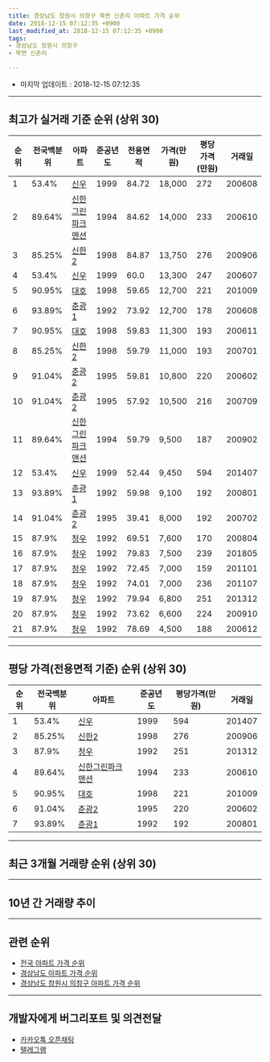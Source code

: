 ```yaml
---
title: 경상남도 창원시 의창구 북면 신촌리 아파트 가격 순위
date: 2018-12-15 07:12:35 +0900
last_modified_at: 2018-12-15 07:12:35 +0900
tags:
- 경상남도 창원시 의창구
- 북면 신촌리

---
```


* 마지막 업데이트 : 2018-12-15 07:12:35

---

## 최고가 실거래 기준 순위 (상위 30)


|순위|전국백분위|아파트|준공년도|전용면적|가격(만원)|평당가격(만원)|거래일|
|---|---|---|---|---|---|---|---|
|1|53.4%|[신우](https://search.naver.com/search.naver?query=%EA%B2%BD%EC%83%81%EB%82%A8%EB%8F%84+%EC%B0%BD%EC%9B%90%EC%8B%9C+%EC%9D%98%EC%B0%BD%EA%B5%AC+%EB%B6%81%EB%A9%B4+%EC%8B%A0%EC%B4%8C%EB%A6%AC+%EC%8B%A0%EC%9A%B0)|1999|84.72|18,000|272|200608|
|2|89.64%|[신한그린파크맨션](https://search.naver.com/search.naver?query=%EA%B2%BD%EC%83%81%EB%82%A8%EB%8F%84+%EC%B0%BD%EC%9B%90%EC%8B%9C+%EC%9D%98%EC%B0%BD%EA%B5%AC+%EB%B6%81%EB%A9%B4+%EC%8B%A0%EC%B4%8C%EB%A6%AC+%EC%8B%A0%ED%95%9C%EA%B7%B8%EB%A6%B0%ED%8C%8C%ED%81%AC%EB%A7%A8%EC%85%98)|1994|84.62|14,000|233|200610|
|3|85.25%|[신한2](https://search.naver.com/search.naver?query=%EA%B2%BD%EC%83%81%EB%82%A8%EB%8F%84+%EC%B0%BD%EC%9B%90%EC%8B%9C+%EC%9D%98%EC%B0%BD%EA%B5%AC+%EB%B6%81%EB%A9%B4+%EC%8B%A0%EC%B4%8C%EB%A6%AC+%EC%8B%A0%ED%95%9C2)|1998|84.87|13,750|276|200906|
|4|53.4%|[신우](https://search.naver.com/search.naver?query=%EA%B2%BD%EC%83%81%EB%82%A8%EB%8F%84+%EC%B0%BD%EC%9B%90%EC%8B%9C+%EC%9D%98%EC%B0%BD%EA%B5%AC+%EB%B6%81%EB%A9%B4+%EC%8B%A0%EC%B4%8C%EB%A6%AC+%EC%8B%A0%EC%9A%B0)|1999|60.0|13,300|247|200607|
|5|90.95%|[대호](https://search.naver.com/search.naver?query=%EA%B2%BD%EC%83%81%EB%82%A8%EB%8F%84+%EC%B0%BD%EC%9B%90%EC%8B%9C+%EC%9D%98%EC%B0%BD%EA%B5%AC+%EB%B6%81%EB%A9%B4+%EC%8B%A0%EC%B4%8C%EB%A6%AC+%EB%8C%80%ED%98%B8)|1998|59.65|12,700|221|201009|
|6|93.89%|[춘광1](https://search.naver.com/search.naver?query=%EA%B2%BD%EC%83%81%EB%82%A8%EB%8F%84+%EC%B0%BD%EC%9B%90%EC%8B%9C+%EC%9D%98%EC%B0%BD%EA%B5%AC+%EB%B6%81%EB%A9%B4+%EC%8B%A0%EC%B4%8C%EB%A6%AC+%EC%B6%98%EA%B4%911)|1992|73.92|12,700|178|200608|
|7|90.95%|[대호](https://search.naver.com/search.naver?query=%EA%B2%BD%EC%83%81%EB%82%A8%EB%8F%84+%EC%B0%BD%EC%9B%90%EC%8B%9C+%EC%9D%98%EC%B0%BD%EA%B5%AC+%EB%B6%81%EB%A9%B4+%EC%8B%A0%EC%B4%8C%EB%A6%AC+%EB%8C%80%ED%98%B8)|1998|59.83|11,300|193|200611|
|8|85.25%|[신한2](https://search.naver.com/search.naver?query=%EA%B2%BD%EC%83%81%EB%82%A8%EB%8F%84+%EC%B0%BD%EC%9B%90%EC%8B%9C+%EC%9D%98%EC%B0%BD%EA%B5%AC+%EB%B6%81%EB%A9%B4+%EC%8B%A0%EC%B4%8C%EB%A6%AC+%EC%8B%A0%ED%95%9C2)|1998|59.79|11,000|193|200701|
|9|91.04%|[춘광2](https://search.naver.com/search.naver?query=%EA%B2%BD%EC%83%81%EB%82%A8%EB%8F%84+%EC%B0%BD%EC%9B%90%EC%8B%9C+%EC%9D%98%EC%B0%BD%EA%B5%AC+%EB%B6%81%EB%A9%B4+%EC%8B%A0%EC%B4%8C%EB%A6%AC+%EC%B6%98%EA%B4%912)|1995|59.81|10,800|220|200602|
|10|91.04%|[춘광2](https://search.naver.com/search.naver?query=%EA%B2%BD%EC%83%81%EB%82%A8%EB%8F%84+%EC%B0%BD%EC%9B%90%EC%8B%9C+%EC%9D%98%EC%B0%BD%EA%B5%AC+%EB%B6%81%EB%A9%B4+%EC%8B%A0%EC%B4%8C%EB%A6%AC+%EC%B6%98%EA%B4%912)|1995|57.92|10,500|216|200709|
|11|89.64%|[신한그린파크맨션](https://search.naver.com/search.naver?query=%EA%B2%BD%EC%83%81%EB%82%A8%EB%8F%84+%EC%B0%BD%EC%9B%90%EC%8B%9C+%EC%9D%98%EC%B0%BD%EA%B5%AC+%EB%B6%81%EB%A9%B4+%EC%8B%A0%EC%B4%8C%EB%A6%AC+%EC%8B%A0%ED%95%9C%EA%B7%B8%EB%A6%B0%ED%8C%8C%ED%81%AC%EB%A7%A8%EC%85%98)|1994|59.79|9,500|187|200902|
|12|53.4%|[신우](https://search.naver.com/search.naver?query=%EA%B2%BD%EC%83%81%EB%82%A8%EB%8F%84+%EC%B0%BD%EC%9B%90%EC%8B%9C+%EC%9D%98%EC%B0%BD%EA%B5%AC+%EB%B6%81%EB%A9%B4+%EC%8B%A0%EC%B4%8C%EB%A6%AC+%EC%8B%A0%EC%9A%B0)|1999|52.44|9,450|594|201407|
|13|93.89%|[춘광1](https://search.naver.com/search.naver?query=%EA%B2%BD%EC%83%81%EB%82%A8%EB%8F%84+%EC%B0%BD%EC%9B%90%EC%8B%9C+%EC%9D%98%EC%B0%BD%EA%B5%AC+%EB%B6%81%EB%A9%B4+%EC%8B%A0%EC%B4%8C%EB%A6%AC+%EC%B6%98%EA%B4%911)|1992|59.98|9,100|192|200801|
|14|91.04%|[춘광2](https://search.naver.com/search.naver?query=%EA%B2%BD%EC%83%81%EB%82%A8%EB%8F%84+%EC%B0%BD%EC%9B%90%EC%8B%9C+%EC%9D%98%EC%B0%BD%EA%B5%AC+%EB%B6%81%EB%A9%B4+%EC%8B%A0%EC%B4%8C%EB%A6%AC+%EC%B6%98%EA%B4%912)|1995|39.41|8,000|192|200702|
|15|87.9%|[청우](https://search.naver.com/search.naver?query=%EA%B2%BD%EC%83%81%EB%82%A8%EB%8F%84+%EC%B0%BD%EC%9B%90%EC%8B%9C+%EC%9D%98%EC%B0%BD%EA%B5%AC+%EB%B6%81%EB%A9%B4+%EC%8B%A0%EC%B4%8C%EB%A6%AC+%EC%B2%AD%EC%9A%B0)|1992|69.51|7,600|170|200804|
|16|87.9%|[청우](https://search.naver.com/search.naver?query=%EA%B2%BD%EC%83%81%EB%82%A8%EB%8F%84+%EC%B0%BD%EC%9B%90%EC%8B%9C+%EC%9D%98%EC%B0%BD%EA%B5%AC+%EB%B6%81%EB%A9%B4+%EC%8B%A0%EC%B4%8C%EB%A6%AC+%EC%B2%AD%EC%9A%B0)|1992|79.83|7,500|239|201805|
|17|87.9%|[청우](https://search.naver.com/search.naver?query=%EA%B2%BD%EC%83%81%EB%82%A8%EB%8F%84+%EC%B0%BD%EC%9B%90%EC%8B%9C+%EC%9D%98%EC%B0%BD%EA%B5%AC+%EB%B6%81%EB%A9%B4+%EC%8B%A0%EC%B4%8C%EB%A6%AC+%EC%B2%AD%EC%9A%B0)|1992|72.45|7,000|159|201101|
|18|87.9%|[청우](https://search.naver.com/search.naver?query=%EA%B2%BD%EC%83%81%EB%82%A8%EB%8F%84+%EC%B0%BD%EC%9B%90%EC%8B%9C+%EC%9D%98%EC%B0%BD%EA%B5%AC+%EB%B6%81%EB%A9%B4+%EC%8B%A0%EC%B4%8C%EB%A6%AC+%EC%B2%AD%EC%9A%B0)|1992|74.01|7,000|236|201107|
|19|87.9%|[청우](https://search.naver.com/search.naver?query=%EA%B2%BD%EC%83%81%EB%82%A8%EB%8F%84+%EC%B0%BD%EC%9B%90%EC%8B%9C+%EC%9D%98%EC%B0%BD%EA%B5%AC+%EB%B6%81%EB%A9%B4+%EC%8B%A0%EC%B4%8C%EB%A6%AC+%EC%B2%AD%EC%9A%B0)|1992|79.94|6,800|251|201312|
|20|87.9%|[청우](https://search.naver.com/search.naver?query=%EA%B2%BD%EC%83%81%EB%82%A8%EB%8F%84+%EC%B0%BD%EC%9B%90%EC%8B%9C+%EC%9D%98%EC%B0%BD%EA%B5%AC+%EB%B6%81%EB%A9%B4+%EC%8B%A0%EC%B4%8C%EB%A6%AC+%EC%B2%AD%EC%9A%B0)|1992|73.62|6,600|224|200910|
|21|87.9%|[청우](https://search.naver.com/search.naver?query=%EA%B2%BD%EC%83%81%EB%82%A8%EB%8F%84+%EC%B0%BD%EC%9B%90%EC%8B%9C+%EC%9D%98%EC%B0%BD%EA%B5%AC+%EB%B6%81%EB%A9%B4+%EC%8B%A0%EC%B4%8C%EB%A6%AC+%EC%B2%AD%EC%9A%B0)|1992|78.69|4,500|188|200612|


---

## 평당 가격(전용면적 기준) 순위 (상위 30)


|순위|전국백분위|아파트|준공년도|평당가격(만원)|거래일|
|---|---|---|---|---|---|
|1|53.4%|[신우](https://search.naver.com/search.naver?query=%EA%B2%BD%EC%83%81%EB%82%A8%EB%8F%84+%EC%B0%BD%EC%9B%90%EC%8B%9C+%EC%9D%98%EC%B0%BD%EA%B5%AC+%EB%B6%81%EB%A9%B4+%EC%8B%A0%EC%B4%8C%EB%A6%AC+%EC%8B%A0%EC%9A%B0)|1999|594|201407|
|2|85.25%|[신한2](https://search.naver.com/search.naver?query=%EA%B2%BD%EC%83%81%EB%82%A8%EB%8F%84+%EC%B0%BD%EC%9B%90%EC%8B%9C+%EC%9D%98%EC%B0%BD%EA%B5%AC+%EB%B6%81%EB%A9%B4+%EC%8B%A0%EC%B4%8C%EB%A6%AC+%EC%8B%A0%ED%95%9C2)|1998|276|200906|
|3|87.9%|[청우](https://search.naver.com/search.naver?query=%EA%B2%BD%EC%83%81%EB%82%A8%EB%8F%84+%EC%B0%BD%EC%9B%90%EC%8B%9C+%EC%9D%98%EC%B0%BD%EA%B5%AC+%EB%B6%81%EB%A9%B4+%EC%8B%A0%EC%B4%8C%EB%A6%AC+%EC%B2%AD%EC%9A%B0)|1992|251|201312|
|4|89.64%|[신한그린파크맨션](https://search.naver.com/search.naver?query=%EA%B2%BD%EC%83%81%EB%82%A8%EB%8F%84+%EC%B0%BD%EC%9B%90%EC%8B%9C+%EC%9D%98%EC%B0%BD%EA%B5%AC+%EB%B6%81%EB%A9%B4+%EC%8B%A0%EC%B4%8C%EB%A6%AC+%EC%8B%A0%ED%95%9C%EA%B7%B8%EB%A6%B0%ED%8C%8C%ED%81%AC%EB%A7%A8%EC%85%98)|1994|233|200610|
|5|90.95%|[대호](https://search.naver.com/search.naver?query=%EA%B2%BD%EC%83%81%EB%82%A8%EB%8F%84+%EC%B0%BD%EC%9B%90%EC%8B%9C+%EC%9D%98%EC%B0%BD%EA%B5%AC+%EB%B6%81%EB%A9%B4+%EC%8B%A0%EC%B4%8C%EB%A6%AC+%EB%8C%80%ED%98%B8)|1998|221|201009|
|6|91.04%|[춘광2](https://search.naver.com/search.naver?query=%EA%B2%BD%EC%83%81%EB%82%A8%EB%8F%84+%EC%B0%BD%EC%9B%90%EC%8B%9C+%EC%9D%98%EC%B0%BD%EA%B5%AC+%EB%B6%81%EB%A9%B4+%EC%8B%A0%EC%B4%8C%EB%A6%AC+%EC%B6%98%EA%B4%912)|1995|220|200602|
|7|93.89%|[춘광1](https://search.naver.com/search.naver?query=%EA%B2%BD%EC%83%81%EB%82%A8%EB%8F%84+%EC%B0%BD%EC%9B%90%EC%8B%9C+%EC%9D%98%EC%B0%BD%EA%B5%AC+%EB%B6%81%EB%A9%B4+%EC%8B%A0%EC%B4%8C%EB%A6%AC+%EC%B6%98%EA%B4%911)|1992|192|200801|


---

## 최근 3개월 거래량 순위 (상위 30)


<div style="width:100%;">
    <canvas id="deal_count_ranking" height="250"></canvas>
</div>


<script>
new Chart(document.getElementById("deal_count_ranking"), {
    type: 'horizontalBar',
    data: {
        labels: ['대호'],
        datasets: [{
            label: '실거래 수',
            data: [1],
            borderColor: "rgba(255, 0, 128, 1)",
            backgroundColor: "rgba(255, 0, 128, 0.5)",
            fill: false,
        }]
    },
    options: {
        responsive: true,
        title: {
            display: true,
            text: '최근 3개월 거래량 순위'
        },
        tooltips: {
            mode: 'index',
            intersect: false,
            callbacks: {
                title: function(tooltipItems, data) {
                    return "실거래 수:";
                },
                label: function(tooltipItem, data) {
                    return data.labels[tooltipItem.index] + ": " + tooltipItem.xLabel;
                }
            }
        },
        hover: {
            mode: 'nearest',
            intersect: true
        },
        scales: {
            xAxes: [{
                display: true,
                scaleLabel: {
                    display: true,
                    labelString: '실거래 수'
                },
                ticks: {
                    suggestedMin: 0,
                }
            }],
            yAxes: [{
                display: true,
                ticks: {
                    autoSkip: false,
                    callback: function(value, index, values) {
                        if (value.length > 15)
                            return value.substr(0, 13) + "...";
                        else
                            return value;
                    }
                },
                scaleLabel: {
                    display: false,
                }
            }]
        }
    }
});

</script>


---

## 10년 간 거래량 추이


<div style="width:100%;">
    <canvas id="deal_progress" height="250"></canvas>
</div>

<script>
new Chart(document.getElementById("deal_progress"), {
    type: 'line',
    data: {
        labels: ['200812','200901','200902','200903','200904','200905','200906','200907','200908','200909','200910','200911','200912','201001','201002','201003','201004','201005','201006','201007','201008','201009','201010','201011','201012','201101','201102','201103','201104','201105','201106','201107','201108','201109','201110','201111','201112','201201','201202','201203','201204','201205','201206','201207','201208','201209','201210','201211','201212','201301','201302','201303','201304','201305','201306','201307','201308','201309','201310','201311','201312','201401','201402','201403','201404','201405','201406','201407','201408','201409','201410','201411','201412','201501','201502','201503','201504','201505','201506','201507','201508','201509','201510','201511','201512','201601','201602','201603','201604','201605','201606','201607','201608','201609','201610','201611','201612','201701','201702','201703','201704','201705','201706','201707','201708','201709','201710','201711','201712','201801','201802','201803','201804','201805','201806','201807','201808','201809','201810','201811','201812'],
        datasets: [{
            label: '실거래 수',
            pointRadius: 1,
            data: [4, 10, 7, 7, 8, 9, 8, 4, 3, 8, 14, 9, 8, 7, 9, 10, 12, 9, 4, 3, 3, 8, 12, 10, 6, 10, 8, 13, 11, 17, 4, 7, 5, 5, 10, 7, 7, 7, 10, 10, 5, 3, 1, 5, 6, 3, 5, 4, 4, 4, 2, 3, 6, 4, 3, 4, 5, 6, 4, 5, 10, 3, 3, 11, 9, 6, 8, 7, 9, 10, 10, 1, 6, 9, 4, 10, 12, 8, 10, 5, 4, 3, 13, 5, 6, 3, 3, 5, 4, 2, 4, 3, 3, 3, 5, 1, 1, 3, 2, 3, 4, 4, 2, 3, 2, 2, 2, 1, 0, 2, 3, 2, 1, 4, 1, 1, 1, 0, 1, 0, 0],
            borderColor: "rgba(255, 201, 14, 1)",
            backgroundColor: "rgba(255, 201, 14, 0.5)",
            fill: true,
        }]
    },
    options: {
        responsive: true,
        title: {
            display: true,
            text: '10년간 거래량 추이'
        },
        tooltips: {
            mode: 'index',
            intersect: false,
        },
        hover: {
            mode: 'nearest',
            intersect: true
        },
        scales: {
            xAxes: [{
                display: true,
                scaleLabel: {
                    display: true,
                    labelString: '년/월'
                }
            }],
            yAxes: [{
                display: true,
                ticks: {
                    suggestedMin: 0,
                },
                scaleLabel: {
                    display: true,
                    labelString: '실거래 수'
                }
            }]
        }
    }
});

</script>


---

## 관련 순위

- [전국 아파트 가격 순위](https://inasie.github.io/apt-ranking/전국)
- [경상남도 아파트 가격 순위](https://inasie.github.io/apt-ranking/경상남도)
- [경상남도 창원시 의창구 아파트 가격 순위](https://inasie.github.io/apt-ranking/경상남도-창원시-의창구)


---

## 개발자에게 버그리포트 및 의견전달

- [카카오톡 오픈채팅](https://open.kakao.com/o/gLJUAP4)
- [텔레그램](https://t.me/inasie)

